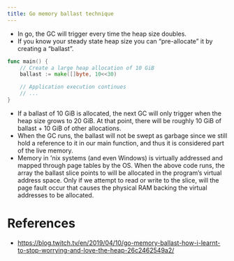 ```yaml
---
title: Go memory ballast technique
---
```


* In go, the GC will trigger every time the heap size doubles.
* If you know your steady state heap size you can “pre-allocate” it by creating a “ballast”.
```go
func main() {
    // Create a large heap allocation of 10 GiB
    ballast := make([]byte, 10<<30)

    // Application execution continues
    // ...
}
```


* If a ballast of 10 GiB is allocated, the next GC will only trigger when the heap size grows to 20 GiB. At that point, there will be roughly 10 GiB of ballast + 10 GiB of other allocations.
* When the GC runs, the ballast will not be swept as garbage since we still hold a reference to it in our main function, and thus it is considered part of the live memory.
* Memory in 'nix systems (and even Windows) is virtually addressed and mapped through page tables by the OS. When the above code runs, the array the ballast slice points to will be allocated in the program’s virtual address space. Only if we attempt to read or write to the slice, will the page fault occur that causes the physical RAM backing the virtual addresses to be allocated.

# References
* https://blog.twitch.tv/en/2019/04/10/go-memory-ballast-how-i-learnt-to-stop-worrying-and-love-the-heap-26c2462549a2/ 